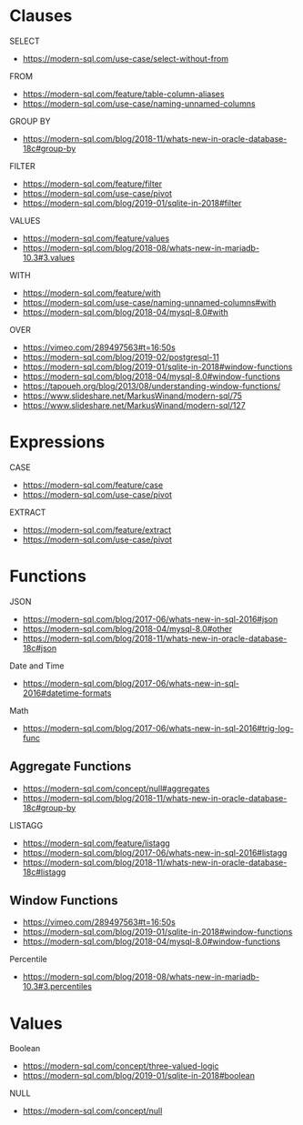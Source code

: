 Clauses
=======

SELECT
- https://modern-sql.com/use-case/select-without-from

FROM
- https://modern-sql.com/feature/table-column-aliases
- https://modern-sql.com/use-case/naming-unnamed-columns

GROUP BY
- https://modern-sql.com/blog/2018-11/whats-new-in-oracle-database-18c#group-by

FILTER
- https://modern-sql.com/feature/filter
- https://modern-sql.com/use-case/pivot
- https://modern-sql.com/blog/2019-01/sqlite-in-2018#filter

VALUES
- https://modern-sql.com/feature/values
- https://modern-sql.com/blog/2018-08/whats-new-in-mariadb-10.3#3.values

WITH
- https://modern-sql.com/feature/with
- https://modern-sql.com/use-case/naming-unnamed-columns#with
- https://modern-sql.com/blog/2018-04/mysql-8.0#with

OVER
- https://vimeo.com/289497563#t=16:50s
- https://modern-sql.com/blog/2019-02/postgresql-11
- https://modern-sql.com/blog/2019-01/sqlite-in-2018#window-functions
- https://modern-sql.com/blog/2018-04/mysql-8.0#window-functions
- https://tapoueh.org/blog/2013/08/understanding-window-functions/
- https://www.slideshare.net/MarkusWinand/modern-sql/75
- https://www.slideshare.net/MarkusWinand/modern-sql/127

Expressions
===========

CASE
- https://modern-sql.com/feature/case
- https://modern-sql.com/use-case/pivot

EXTRACT
- https://modern-sql.com/feature/extract
- https://modern-sql.com/use-case/pivot

Functions
=========

JSON
- https://modern-sql.com/blog/2017-06/whats-new-in-sql-2016#json
- https://modern-sql.com/blog/2018-04/mysql-8.0#other
- https://modern-sql.com/blog/2018-11/whats-new-in-oracle-database-18c#json

Date and Time
- https://modern-sql.com/blog/2017-06/whats-new-in-sql-2016#datetime-formats

Math
- https://modern-sql.com/blog/2017-06/whats-new-in-sql-2016#trig-log-func

Aggregate Functions
-------------------
- https://modern-sql.com/concept/null#aggregates
- https://modern-sql.com/blog/2018-11/whats-new-in-oracle-database-18c#group-by

LISTAGG
- https://modern-sql.com/feature/listagg
- https://modern-sql.com/blog/2017-06/whats-new-in-sql-2016#listagg
- https://modern-sql.com/blog/2018-11/whats-new-in-oracle-database-18c#listagg

Window Functions
----------------
- https://vimeo.com/289497563#t=16:50s
- https://modern-sql.com/blog/2019-01/sqlite-in-2018#window-functions
- https://modern-sql.com/blog/2018-04/mysql-8.0#window-functions

Percentile
- https://modern-sql.com/blog/2018-08/whats-new-in-mariadb-10.3#3.percentiles

Values
======

Boolean
- https://modern-sql.com/concept/three-valued-logic
- https://modern-sql.com/blog/2019-01/sqlite-in-2018#boolean

NULL
- https://modern-sql.com/concept/null
